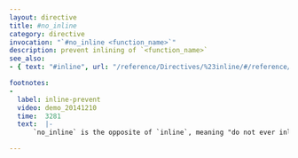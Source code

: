 ```yaml
---
layout: directive
title: #no_inline
category: directive
invocation: "`#no_inline <function_name>`"
description: prevent inlining of `<function_name>`
see_also:
- { text: "#inline", url: "/reference/Directives/%23inline/#/reference/" }

footnotes:
-
  label: inline-prevent
  video: demo_20141210
  time:  3281
  text:  |-
      `no_inline` is the opposite of `inline`, meaning "do not ever inline this".

---
```

